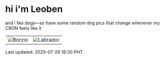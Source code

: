 # hi i'm Leoben

and i like dogs—so have some random dog pics that change whenever my CRON feels like it

|  |  |
|--------|----------|
| ![Borzoi](https://random-dog-vercel.vercel.app/api/random-borzoi?v=1753785052) | ![Labrador](https://random-dog-vercel.vercel.app/api/random-labrador?v=1753785052) |

Last updated: 2025-07-29 18:30 PHT
